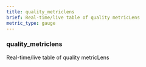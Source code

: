```yaml
---
title: quality_metriclens
brief: Real-time/live table of quality metricLens
metric_type: gauge
---
```

### quality_metriclens

Real-time/live table of quality metricLens